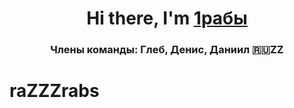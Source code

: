 <h1 align="center">Hi there, I'm <a href="https://daniilshat.ru/" target="_blank">1рабы</a></h1>
<h3 align="center">Члены команды: Глеб, Денис, Даниил 🇷🇺ZZ</h3>


# raZZZrabs
